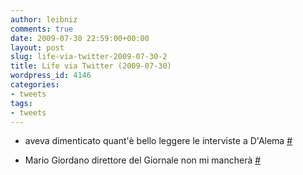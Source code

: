 ```yaml
---
author: leibniz
comments: true
date: 2009-07-30 22:59:00+00:00
layout: post
slug: life-via-twitter-2009-07-30-2
title: Life via Twitter (2009-07-30)
wordpress_id: 4146
categories:
- tweets
tags:
- tweets
---
```



	
  * aveva dimenticato quant'è bello leggere le interviste a D'Alema [#](http://twitter.com/leibniz/statuses/2931858993)

	
  * Mario Giordano direttore del Giornale non mi mancherà [#](http://twitter.com/leibniz/statuses/2935317366)


